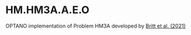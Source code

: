 # HM.HM3A.A.E.O
OPTANO implementation of Problem HM3A developed by [Britt et al. (2021)](https://doi.org/10.1016/j.cie.2021.107385)
